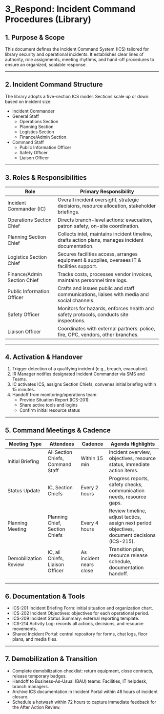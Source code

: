 # 3_Respond: Incident Command Procedures (Library)

## 1. Purpose & Scope

This document defines the Incident Command System (ICS) tailored for library security and operational incidents. It establishes clear lines of authority, role assignments, meeting rhythms, and hand-off procedures to ensure an organized, scalable response.

---

## 2. Incident Command Structure

The library adopts a five-section ICS model. Sections scale up or down based on incident size:

- Incident Commander  
- General Staff  
  - Operations Section  
  - Planning Section  
  - Logistics Section  
  - Finance/Admin Section  
- Command Staff  
  - Public Information Officer  
  - Safety Officer  
  - Liaison Officer  

---

## 3. Roles & Responsibilities

| Role                         | Primary Responsibility                                                                           |
|------------------------------|--------------------------------------------------------------------------------------------------|
| Incident Commander (IC)      | Overall incident oversight, strategic decisions, resource allocation, stakeholder briefings.      |
| Operations Section Chief     | Directs branch-level actions: evacuation, patron safety, on-site coordination.                    |
| Planning Section Chief       | Collects intel, maintains incident timeline, drafts action plans, manages incident documentation.|
| Logistics Section Chief      | Secures facilities access, arranges equipment & supplies, oversees IT & facilities support.       |
| Finance/Admin Section Chief  | Tracks costs, processes vendor invoices, maintains personnel time logs.                          |
| Public Information Officer   | Crafts and issues public and staff communications, liaises with media and social channels.        |
| Safety Officer               | Monitors for hazards, enforces health and safety protocols, conducts site inspections.            |
| Liaison Officer              | Coordinates with external partners: police, fire, OPC, vendors, other branches.                  |

---

## 4. Activation & Handover

1. Trigger detection of a qualifying incident (e.g., breach, evacuation).  
2. IR Manager notifies designated Incident Commander via SMS and Teams.  
3. IC activates ICS, assigns Section Chiefs, convenes initial briefing within 15 minutes.  
4. Handoff from monitoring/operations team:  
   - Provide Situation Report (ICS-201)  
   - Share active tools and logins  
   - Confirm initial resource status  

---

## 5. Command Meetings & Cadence

| Meeting Type          | Attendees                                | Cadence       | Agenda Highlights                                                                              |
|-----------------------|------------------------------------------|---------------|-----------------------------------------------------------------------------------------------|
| Initial Briefing      | All Section Chiefs, Command Staff        | Within 15 min | Incident overview, objectives, resource status, immediate action items.                       |
| Status Update         | IC, Section Chiefs                       | Every 2 hours | Progress reports, safety checks, communication needs, resource gaps.                          |
| Planning Meeting      | Planning Chief, Section Chiefs           | Every 4 hours | Review timeline, adjust tactics, assign next period objectives, document decisions (ICS-215). |
| Demobilization Review | IC, all Chiefs, Liaison Officer          | As incident nears close | Transition plan, resource release schedule, documentation handoff.                       |

---

## 6. Documentation & Tools

- ICS-201 Incident Briefing Form: initial situation and organization chart.  
- ICS-202 Incident Objectives: objectives for each operational period.  
- ICS-209 Incident Status Summary: external reporting template.  
- ICS-214 Activity Log: records all actions, decisions, and resource movements.  
- Shared Incident Portal: central repository for forms, chat logs, floor plans, and media files.  

---

## 7. Demobilization & Transition

- Complete demobilization checklist: return equipment, close contracts, release temporary badges.  
- Handoff to Business-As-Usual (BAU) teams: Facilities, IT helpdesk, branch managers.  
- Archive ICS documentation in Incident Portal within 48 hours of incident closure.  
- Schedule a hotwash within 72 hours to capture immediate feedback for the After Action Review.  



